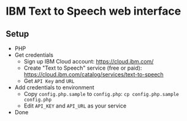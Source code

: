 # IBM Text to Speech web interface

## Setup
- PHP
- Get credentials
  - Sign up IBM Cloud account: https://cloud.ibm.com/
  - Create "Text to Speech" service (free or paid): https://cloud.ibm.com/catalog/services/text-to-speech
  - Get `API Key` and `URL`
- Add credentials to environment
  - Copy `config.php.sample` to `config.php`: ```cp config.php.sample config.php```
  - Edit `API_KEY` and `API_URL` as your service
- Done
